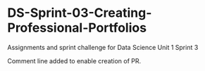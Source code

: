 # DS-Sprint-03-Creating-Professional-Portfolios
Assignments and sprint challenge for Data Science Unit 1 Sprint 3

Comment line added to enable creation of PR.
